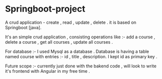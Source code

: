 # Springboot-project
A crud application - create , read , update , delete . it is based on Springboot [java].


It's an simple crud application , consisting operations like :- add a course , delete a course , get all courses , update all courses .

For database :-
I used Mysql as a database .
Database is having a table named course with entries :- id , title , description.
I kept id as primary key . 

Future scope :-
currently just done with the bakend code , will look to write it's frontend with Angular in my free time .

